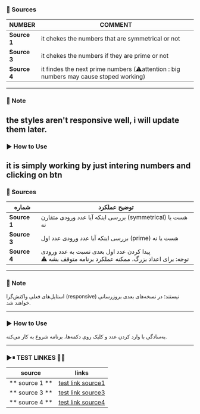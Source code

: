 ### 📄 Sources

| NUMBER | COMMENT |
|--------|----------------|
| **Source 1** |it chekes the numbers that are symmetrical or not |
| **Source 3** | it chekes the numbers if they are prime or not |
| **Source 4** | it findes the next prime numbers (⚠️attention : big numbers may cause stoped working) |

---

### 📝 Note

the styles aren't responsive well, i will update them later.
---

### ▶️ How to Use

it is simply working by just intering numbers and clicking on btn
---
### 📄 Sources

| شماره | توضیح عملکرد |
|--------|----------------|
| **Source 1** | بررسی اینکه آیا عدد ورودی متقارن (symmetrical) هست یا نه |
| **Source 3** | بررسی اینکه آیا عدد ورودی عدد اول (prime) هست یا نه |
| **Source 4** | پیدا کردن عدد اول بعدی نسبت به عدد ورودی <br> ⚠️ توجه: برای اعداد بزرگ، ممکنه عملکرد برنامه متوقف بشه |

---

### 📝 Note

استایل‌های فعلی واکنش‌گرا (responsive) نیستند؛ در نسخه‌های بعدی بروزرسانی خواهند شد.

---

### ▶️ How to Use

به‌سادگی با وارد کردن عدد و کلیک روی دکمه‌ها، برنامه شروع به کار می‌کنه.

______
### ▶⏸ TEST LINKES 🔗🔄

| source | links |
| ------- | -------------- |
| ** source 1 ** | [test link source1](https://amirbest100.github.io/js-part1/source1) |
| ** source 3 ** | [test link source3](https://amirbest100.github.io/js-part1/source3) |
| ** source 4 ** | [test link source4](https://amirbest100.github.io/js-part1/source4) |
